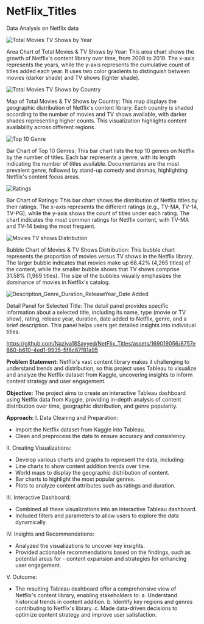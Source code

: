 # NetFlix_Titles
Data Analysis on Netflix data

![Total Movies   TV Shows by Year](https://github.com/Naziya18Sayyed/NetFlix_Titles/assets/169019056/399f5906-5f95-4321-b686-5cbbc82f3f17)

Area Chart of Total Movies & TV Shows by Year:
This area chart shows the growth of Netflix's content library over time, from 2008 to 2019. The x-axis represents the years, while the y-axis represents the cumulative count of titles added each year. It uses two color gradients to distinguish between movies (darker shade) and TV shows (lighter shade).

![Total Movies   TV Shows by Country](https://github.com/Naziya18Sayyed/NetFlix_Titles/assets/169019056/48932003-2478-4c85-ba04-67f74cffa3c5)

Map of Total Movies & TV Shows by Country:
This map displays the geographic distribution of Netflix's content library. Each country is shaded according to the number of movies and TV shows available, with darker shades representing higher counts. This visualization highlights content availability across different regions.

![Top 10 Genre](https://github.com/Naziya18Sayyed/NetFlix_Titles/assets/169019056/82f2c27d-cfab-47d2-854e-8bdd21e4c82c)

Bar Chart of Top 10 Genres:
This bar chart lists the top 10 genres on Netflix by the number of titles. Each bar represents a genre, with its length indicating the number of titles available. Documentaries are the most prevalent genre, followed by stand-up comedy and dramas, highlighting Netflix's content focus areas.

![Ratings](https://github.com/Naziya18Sayyed/NetFlix_Titles/assets/169019056/8917abca-5835-4754-b742-3b5a926b5bc6)

Bar Chart of Ratings:
This bar chart shows the distribution of Netflix titles by their ratings. The x-axis represents the different ratings (e.g., TV-MA, TV-14, TV-PG), while the y-axis shows the count of titles under each rating. The chart indicates the most common ratings for Netflix content, with TV-MA and TV-14 being the most frequent.

![Movies   TV shows Distribution](https://github.com/Naziya18Sayyed/NetFlix_Titles/assets/169019056/44d4d0ca-43d0-4718-b080-98689987f614)

Bubble Chart of Movies & TV Shows Distribution:
This bubble chart represents the proportion of movies versus TV shows in the Netflix library. The larger bubble indicates that movies make up 68.42% (4,265 titles) of the content, while the smaller bubble shows that TV shows comprise 31.58% (1,969 titles). The size of the bubbles visually emphasizes the dominance of movies in Netflix's catalog.

![Description_Genre_Duration_ReleaseYear_Date Added](https://github.com/Naziya18Sayyed/NetFlix_Titles/assets/169019056/8abae4bd-a21b-4487-bc56-825753a11b46)

Detail Panel for Selected Title:
The detail panel provides specific information about a selected title, including its name, type (movie or TV show), rating, release year, duration, date added to Netflix, genre, and a brief description. This panel helps users get detailed insights into individual titles.

https://github.com/Naziya18Sayyed/NetFlix_Titles/assets/169019056/8757e860-b610-4ed1-9935-5f8c87f81a95


**Problem Statement:**
Netflix's vast content library makes it challenging to understand trends and distribution, so this project uses Tableau to visualize and analyze the Netflix dataset from Kaggle, uncovering insights to inform content strategy and user engagement.

**Objective:**
The project aims to create an interactive Tableau dashboard using Netflix data from Kaggle, providing in-depth analysis of content distribution over time, geographic distribution, and genre popularity.

**Approach:**
I. Data Cleaning and Preparation:
- Import the Netflix dataset from Kaggle into Tableau.
- Clean and preprocess the data to ensure accuracy and consistency.

II. Creating Visualizations:

- Develop various charts and graphs to represent the data, including:
- Line charts to show content addition trends over time.
- World maps to display the geographic distribution of content.
- Bar charts to highlight the most popular genres.
- Plots to analyze content attributes such as ratings and duration.

III. Interactive Dashboard:
- Combined all these visualizations into an interactive Tableau dashboard.
- Included filters and parameters to allow users to explore the data dynamically.

IV. Insights and Recommendations:
- Analyzed the visualizations to uncover key insights.
- Provided actionable recommendations based on the findings, such as potential areas for - 
  content expansion and strategies for enhancing user engagement.

V. Outcome:
- The resulting Tableau dashboard offer a comprehensive view of Netflix's content 
  library, enabling stakeholders to:
    a. Understand historical trends in content addition.
    b. Identify key regions and genres contributing to Netflix's library.
    c. Made data-driven decisions to optimize content strategy and improve user satisfaction.
